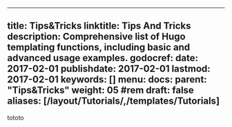 ---
title: Tips&Tricks
linktitle: Tips And Tricks
description: Comprehensive list of Hugo templating functions, including basic and advanced usage examples.
godocref:
date: 2017-02-01
publishdate: 2017-02-01
lastmod: 2017-02-01
keywords: []
menu:
  docs:
    parent: "Tips&Tricks"
weight: 05	#rem
draft: false
aliases: [/layout/Tutorials/,/templates/Tutorials]
----

tototo